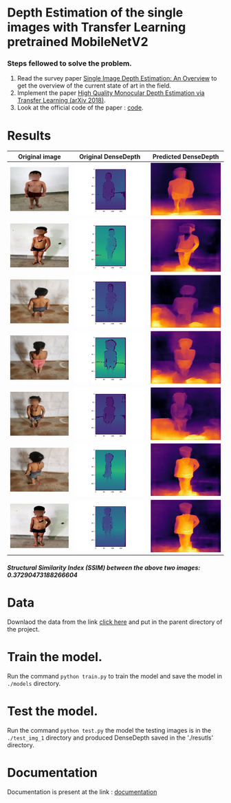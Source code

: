 # Depth Estimation of the single images with Transfer Learning pretrained MobileNetV2

### Steps fellowed to solve the problem.
1. Read the survey paper [Single Image Depth Estimation: An Overview](https://arxiv.org/abs/2104.06456) to get the overview of the current state of art in the field.
2. Implement the paper [High Quality Monocular Depth Estimation via Transfer Learning (arXiv 2018)](https://arxiv.org/abs/1812.11941).
3. Look at the official code of the paper : [code](https://github.com/ialhashim/DenseDepth).


# Results 

| Original image                    | Original DenseDepth                | Predicted DenseDepth                   |
| ----------------------------------- | ----------------------------------- | ------------------------------------------- |
| ![Project](results/0_image.jpg) | ![Project](original_depth/depth0.png) | ![Project](results/0_depth.jpg)  |
| ![Project](results/1_image.jpg) | ![Project](original_depth/depth1.png) | ![Project](results/1_depth.jpg)  |
| ![Project](results/2_image.jpg) | ![Project](original_depth/depth2.png) | ![Project](results/2_depth.jpg)  |
| ![Project](results/3_image.jpg) | ![Project](original_depth/depth3.png) | ![Project](results/3_depth.jpg)  |
| ![Project](results/4_image.jpg) | ![Project](original_depth/depth4.png) | ![Project](results/4_depth.jpg)  |
| ![Project](results/5_image.jpg) | ![Project](original_depth/depth5.png) | ![Project](results/6_depth.jpg)  |
| ![Project](results/6_image.jpg) | ![Project](original_depth/depth6.png) | ![Project](results/6_depth.jpg)  |

##### Structural Similarity Index (SSIM) between the above two images: 0.37290473188266604
# Data 
Downlaod the data from the link [click here](www.google.com) and put in the parent directory of the project. 

# Train the model. 

Run the command `python train.py` to train the model and save the model in `./models` directory. 

# Test the model.
Run the command `python test.py` the model the testing images is in the `./test_img_1` directory and produced DenseDepth saved in the './resutls' directory. 

# Documentation 
Documentation is present at the link : [documentation](https://vikas-rajpoot.github.io/depth_estimation/)


















































